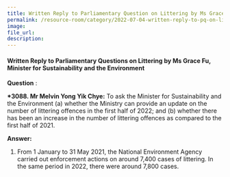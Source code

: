 ```yaml
---  
title: Written Reply to Parliamentary Question on Littering by Ms Grace Fu, Minister for Sustainability and the Environment  
permalink: /resource-room/category/2022-07-04-written-reply-to-pq-on-littering/
image:  
file_url:  
description:  
---  
```


#### Written Reply to Parliamentary Questions on Littering by Ms Grace Fu, Minister for Sustainability and the Environment

**Question** :

**\*3088. Mr Melvin Yong Yik Chye:** To ask the Minister for Sustainability and the Environment (a) whether the Ministry can provide an update on the number of littering offences in the first half of 2022; and (b) whether there has been an increase in the number of littering offences as compared to the first half of 2021.

**Answer:**

1. From 1 January to 31 May 2021, the National Environment Agency carried out enforcement actions on around 7,400 cases of littering. In the same period in 2022, there were around 7,800 cases.
